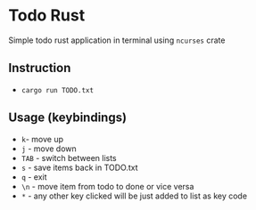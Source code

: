 # Todo Rust

Simple todo rust application in terminal using `ncurses` crate

## Instruction

-   `cargo run TODO.txt`

## Usage (keybindings)

-   `k`- move up
-   `j` - move down
-   `TAB` - switch between lists
-   `s` - save items back in TODO.txt
-   `q` - exit
-   `\n` - move item from todo to done or vice versa
-   `*` - any other key clicked will be just added to list as key code
